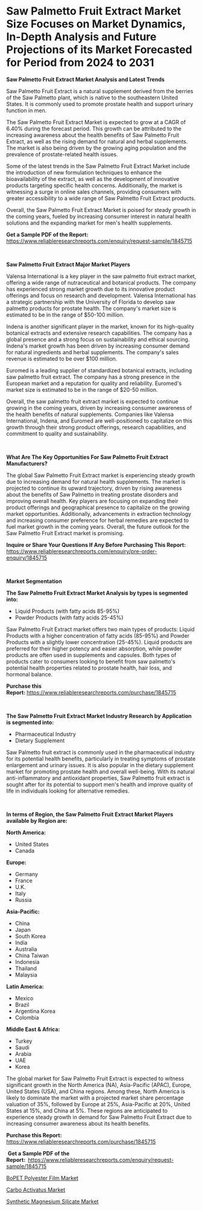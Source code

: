 <p><h1>Saw Palmetto Fruit Extract Market Size Focuses on Market Dynamics, In-Depth Analysis and Future Projections of its Market Forecasted for Period from 2024 to 2031</h1></p><p><strong>Saw Palmetto Fruit Extract Market Analysis and Latest Trends</strong></p>
<p><p>Saw Palmetto Fruit Extract is a natural supplement derived from the berries of the Saw Palmetto plant, which is native to the southeastern United States. It is commonly used to promote prostate health and support urinary function in men.</p><p>The Saw Palmetto Fruit Extract Market is expected to grow at a CAGR of 6.40% during the forecast period. This growth can be attributed to the increasing awareness about the health benefits of Saw Palmetto Fruit Extract, as well as the rising demand for natural and herbal supplements. The market is also being driven by the growing aging population and the prevalence of prostate-related health issues.</p><p>Some of the latest trends in the Saw Palmetto Fruit Extract Market include the introduction of new formulation techniques to enhance the bioavailability of the extract, as well as the development of innovative products targeting specific health concerns. Additionally, the market is witnessing a surge in online sales channels, providing consumers with greater accessibility to a wide range of Saw Palmetto Fruit Extract products.</p><p>Overall, the Saw Palmetto Fruit Extract Market is poised for steady growth in the coming years, fueled by increasing consumer interest in natural health solutions and the expanding market for men's health supplements.</p></p>
<p><strong>Get a Sample PDF of the Report:&nbsp;</strong> <a href="https://www.reliableresearchreports.com/enquiry/request-sample/1845715">https://www.reliableresearchreports.com/enquiry/request-sample/1845715</a></p>
<p>&nbsp;</p>
<p><strong>Saw Palmetto Fruit Extract Major Market Players</strong></p>
<p><p>Valensa International is a key player in the saw palmetto fruit extract market, offering a wide range of nutraceutical and botanical products. The company has experienced strong market growth due to its innovative product offerings and focus on research and development. Valensa International has a strategic partnership with the University of Florida to develop saw palmetto products for prostate health. The company's market size is estimated to be in the range of $50-100 million.</p><p>Indena is another significant player in the market, known for its high-quality botanical extracts and extensive research capabilities. The company has a global presence and a strong focus on sustainability and ethical sourcing. Indena's market growth has been driven by increasing consumer demand for natural ingredients and herbal supplements. The company's sales revenue is estimated to be over $100 million.</p><p>Euromed is a leading supplier of standardized botanical extracts, including saw palmetto fruit extract. The company has a strong presence in the European market and a reputation for quality and reliability. Euromed's market size is estimated to be in the range of $20-50 million.</p><p>Overall, the saw palmetto fruit extract market is expected to continue growing in the coming years, driven by increasing consumer awareness of the health benefits of natural supplements. Companies like Valensa International, Indena, and Euromed are well-positioned to capitalize on this growth through their strong product offerings, research capabilities, and commitment to quality and sustainability.</p></p>
<p>&nbsp;</p>
<p><strong>What Are The Key Opportunities For Saw Palmetto Fruit Extract Manufacturers?</strong></p>
<p><p>The global Saw Palmetto Fruit Extract market is experiencing steady growth due to increasing demand for natural health supplements. The market is projected to continue its upward trajectory, driven by rising awareness about the benefits of Saw Palmetto in treating prostate disorders and improving overall health. Key players are focusing on expanding their product offerings and geographical presence to capitalize on the growing market opportunities. Additionally, advancements in extraction technology and increasing consumer preference for herbal remedies are expected to fuel market growth in the coming years. Overall, the future outlook for the Saw Palmetto Fruit Extract market is promising.</p></p>
<p><strong>Inquire or Share Your Questions If Any Before Purchasing This Report:</strong> <a href="https://www.reliableresearchreports.com/enquiry/pre-order-enquiry/1845715">https://www.reliableresearchreports.com/enquiry/pre-order-enquiry/1845715</a></p>
<p>&nbsp;</p>
<p><strong>Market Segmentation</strong></p>
<p><strong>The Saw Palmetto Fruit Extract Market Analysis by types is segmented into:</strong></p>
<p><ul><li>Liquid Products (with fatty acids 85-95%)</li><li>Powder Products (with fatty acids 25-45%)</li></ul></p>
<p><p>Saw Palmetto Fruit Extract market offers two main types of products: Liquid Products with a higher concentration of fatty acids (85-95%) and Powder Products with a slightly lower concentration (25-45%). Liquid products are preferred for their higher potency and easier absorption, while powder products are often used in supplements and capsules. Both types of products cater to consumers looking to benefit from saw palmetto's potential health properties related to prostate health, hair loss, and hormonal balance.</p></p>
<p><strong>Purchase this Report:&nbsp;</strong><a href="https://www.reliableresearchreports.com/purchase/1845715">https://www.reliableresearchreports.com/purchase/1845715</a></p>
<p>&nbsp;</p>
<p><strong>The Saw Palmetto Fruit Extract Market Industry Research by Application is segmented into:</strong></p>
<p><ul><li>Pharmaceutical Industry</li><li>Dietary Supplement</li></ul></p>
<p><p>Saw Palmetto fruit extract is commonly used in the pharmaceutical industry for its potential health benefits, particularly in treating symptoms of prostate enlargement and urinary issues. It is also popular in the dietary supplement market for promoting prostate health and overall well-being. With its natural anti-inflammatory and antioxidant properties, Saw Palmetto fruit extract is sought after for its potential to support men's health and improve quality of life in individuals looking for alternative remedies.</p></p>
<p>&nbsp;</p>
<p><strong>In terms of Region, the Saw Palmetto Fruit Extract Market Players available by Region are:</strong></p>
<p>
    <p> <strong> North America: </strong>
        <ul>
            <li>United States</li>
            <li>Canada</li>
        </ul>
        </p> 
    <p> <strong> Europe: </strong>
        <ul>
            <li>Germany</li>
            <li>France</li>
            <li>U.K.</li>
            <li>Italy</li>
            <li>Russia</li>
        </ul>
        </p> 
    <p> <strong> Asia-Pacific: </strong>
        <ul>
            <li>China</li>
            <li>Japan</li>
            <li>South Korea</li>
            <li>India</li>
            <li>Australia</li>
            <li>China Taiwan</li>
            <li>Indonesia</li>
            <li>Thailand</li>
            <li>Malaysia</li>
        </ul>
        </p> 
    <p> <strong> Latin America: </strong>
        <ul>
            <li>Mexico</li>
            <li>Brazil</li>
            <li>Argentina Korea</li>
            <li>Colombia</li>
        </ul>
        </p> 
    <p> <strong> Middle East & Africa: </strong>
        <ul>
            <li>Turkey</li>
            <li>Saudi</li>
            <li>Arabia</li>
            <li>UAE</li>
            <li>Korea</li>
        </ul>
    </p>
    </p>
<p><p>The global market for Saw Palmetto Fruit Extract is expected to witness significant growth in the North America (NA), Asia-Pacific (APAC), Europe, United States (USA), and China regions. Among these, North America is likely to dominate the market with a projected market share percentage valuation of 35%, followed by Europe at 25%, Asia-Pacific at 20%, United States at 15%, and China at 5%. These regions are anticipated to experience steady growth in demand for Saw Palmetto Fruit Extract due to increasing consumer awareness about its health benefits.</p></p>
<p><strong>Purchase this Report: </strong><a href="https://www.reliableresearchreports.com/purchase/1845715">https://www.reliableresearchreports.com/purchase/1845715</a></p>
<p>&nbsp;<strong>Get a Sample PDF of the Report:&nbsp;&nbsp;</strong><a href="https://www.reliableresearchreports.com/enquiry/request-sample/1845715">https://www.reliableresearchreports.com/enquiry/request-sample/1845715</a></p>
<p><strong></strong></p>
<p><p><a href="https://github.com/nicholepatriciadoylenwnrjr0/Market-Research-Report-List-1/blob/main/bopet-polyester-film-market.md">BoPET Polyester Film Market</a></p><p><a href="https://github.com/wwwkeltoum/Market-Research-Report-List-2/blob/main/carbo-activatus-market.md">Carbo Activatus Market</a></p><p><a href="https://github.com/gamblestampleyjenny50m5sl6/Market-Research-Report-List-1/blob/main/synthetic-magnesium-silicate-market.md">Synthetic Magnesium Silicate Market</a></p></p>